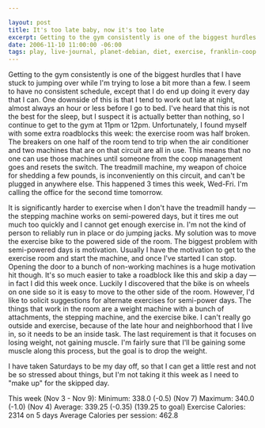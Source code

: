 ```yaml
--- 

layout: post
title: It's too late baby, now it's too late
excerpt: Getting to the gym consistently is one of the biggest hurdles that I have stuck to jumping over while I'm trying to lose a bit more than a few.  I seem to have no consistent schedule, except that I do end up doing it every day that I can.  One downside of this is that I tend to work out late at night, almost always an hour or less before I go to bed.  I've heard that this is not the best for the sleep, but I suspect it is actually better than nothing, so I continue to get to the gym at 11pm or 12pm.
date: 2006-11-10 11:00:00 -06:00
tags: play, live-journal, planet-debian, diet, exercise, franklin-coop
---
```

Getting to the gym consistently is one of the biggest hurdles that I have stuck to jumping over while I'm trying to lose a bit more than a few.  I seem to have no consistent schedule, except that I do end up doing it every day that I can.  One downside of this is that I tend to work out late at night, almost always an hour or less before I go to bed.  I've heard that this is not the best for the sleep, but I suspect it is actually better than nothing, so I continue to get to the gym at 11pm or 12pm.  Unfortunately, I found myself with some extra roadblocks this week:  the exercise room was half broken.  The breakers on one half of the room tend to trip when the air conditioner and two machines that are on that circuit are all in use.  This means that no one can use those machines until someone from the coop management goes and resets the switch.  The treadmill machine, my weapon of choice for shedding a few pounds, is inconveniently on this circuit, and can't be plugged in anywhere else.  This happened 3 times this week, Wed-Fri.  I'm calling the office for the second time tomorrow.

It is significantly harder to exercise when I don't have the treadmill handy — the stepping machine works on semi-powered days, but it tires me out much too quickly and I cannot get enough exercise in.  I'm not the kind of person to reliably run in place or do jumping jacks.  My solution was to move the exercise bike to the powered side of the room.  The biggest problem with semi-powered days is motivation.  Usually I have the motivation to get to the exercise room and start the machine, and once I've started I can stop.   Opening the door to a bunch of non-working machines is a huge motivation hit though.  It's so much easier to take a roadblock like this and skip a day — in fact I did this week once.  Luckily I discovered that the bike is on wheels on one side so it is easy to move to the other side of the room.  However, I'd like to solicit suggestions for alternate exercises for semi-power days.  The things that work in the room are a weight machine with a bunch of attachments, the stepping machine, and the exercise bike.  I can't really go outside and exercise, because of the late hour and neighborhood that I live in, so it needs to be an inside task.  The last requirement is that it focuses on losing weight, not gaining muscle.  I'm fairly sure that I'll be gaining some muscle along this process, but the goal is to drop the weight.

I have taken Saturdays to be my day off, so that I can get a little rest and not be so stressed about things, but I'm not taking it this week as I need to "make up" for the skipped day.

This week (Nov 3 - Nov 9):
Minimum: 338.0 (-0.5) (Nov 7)
Maximum: 340.0 (-1.0) (Nov 4)
Average: 339.25 (-0.35) (139.25 to goal)
Exercise Calories: 2314 on 5 days
Average Calories per session: 462.8
